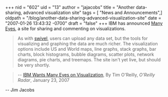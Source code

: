 +++
nid = "602"
uid = "13"
author = "jajacobs"
title = "Another data-sharing, advanced visualization site"
tags = [ "News and Announcements",]
oldpath = "/blog/another-data-sharing-advanced-visualization-site"
date = "2007-01-26 13:43:32 -0700"
draft = "false"
+++
IBM has announced [Many
Eyes](http://services.alphaworks.ibm.com/manyeyes/app), a site for
sharing and commenting on visualizations.

> As with [swivel](http://www.swivel.com/), users can upload any data
> set, but the tools for visualizing and graphing the data are much
> richer. The visualization options include US and World maps, line
> graphs, stack graphs, bar charts, block histograms, bubble diagrams,
> scatter plots, network diagrams, pie charts, and treemaps. The site
> isn't yet live, but should be very shortly.

> -- [IBM Wants Many Eyes on
> Visualization](http://radar.oreilly.com/archives/2007/01/ibm_wants_many.html),
> By Tim O'Reilly, *O'Reilly Radar*, January 23, 2007

-- Jim Jacobs
